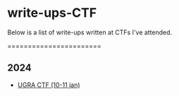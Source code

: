 # write-ups-CTF

Below is a list of write-ups written at CTFs I've attended.

=======================

## 2024
- [UGRA CTF (10-11 jan)](./2024/UGRA_CTF)
